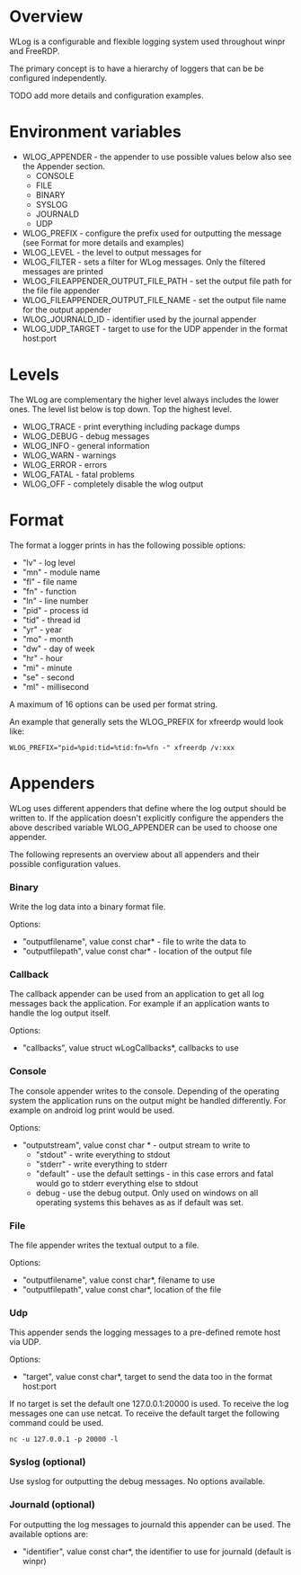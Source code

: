 # Overview

WLog is a configurable and flexible logging system used throughout winpr and
FreeRDP.

The primary concept is to have a hierarchy of loggers that can be be configured
independently.

TODO add more details and configuration examples.



# Environment variables

* WLOG_APPENDER  - the appender to use possible values below also see the Appender section.
  * CONSOLE
  * FILE
  * BINARY
  * SYSLOG
  * JOURNALD
  * UDP
* WLOG_PREFIX - configure the prefix used for outputting the message (see
  Format for more details and examples)
* WLOG_LEVEL - the level to output messages for
* WLOG_FILTER - sets a filter for WLog messages. Only the filtered messages are
printed
* WLOG_FILEAPPENDER_OUTPUT_FILE_PATH  - set the output file path for the file
file appender
* WLOG_FILEAPPENDER_OUTPUT_FILE_NAME - set the output file name for the output
appender
* WLOG_JOURNALD_ID - identifier used by the journal appender
* WLOG_UDP_TARGET - target to use for the UDP appender in the format host:port

# Levels

The WLog are complementary the higher level always includes the lower ones.
The level list below is top down. Top the highest level.

* WLOG_TRACE - print everything including package dumps
* WLOG_DEBUG - debug messages
* WLOG_INFO - general information
* WLOG_WARN - warnings
* WLOG_ERROR - errors
* WLOG_FATAL - fatal problems
* WLOG_OFF - completely disable the wlog output


# Format

The format a logger prints in has the following possible options:

* "lv" - log level
* "mn" - module name
* "fl" - file name
* "fn" - function
* "ln" - line number
* "pid" - process id
* "tid" - thread id
* "yr" - year
* "mo" - month
* "dw" - day of week
* "hr" - hour
* "mi" - minute
* "se" - second
* "ml" - millisecond

A maximum of 16 options can be used per format string.

An example that generally sets the WLOG_PREFIX for xfreerdp would look like:
```
WLOG_PREFIX="pid=%pid:tid=%tid:fn=%fn -" xfreerdp /v:xxx
```

# Appenders

WLog uses different appenders that define where the log output should be written
to. If the application doesn't explicitly configure the appenders the above
described variable WLOG_APPENDER can be used to choose one appender.

The following represents an overview about all appenders and their possible
configuration values.

### Binary

Write the log data into a binary format file.

Options:
* "outputfilename", value const char* - file to write the data to
* "outputfilepath", value const char* - location of the output file

### Callback
The callback appender can be used from an application to get all log messages
back the application. For example if an application wants to handle the log
output itself.

Options:

* "callbacks", value struct wLogCallbacks*, callbacks to use

### Console

The console appender writes to the console. Depending of the operating system
the application runs on the output might be handled differently. For example
on android log print would be used.

Options:


* "outputstream", value const char * - output stream to write to
  * "stdout" - write everything to stdout
  * "stderr" - write everything to stderr
  * "default" - use the default settings - in this case errors and fatal would
  go to stderr everything else to stdout
  * debug - use the debug output. Only used on windows on all operating systems
  this behaves as as if default was set.

### File
The file appender writes the textual output to a file.

Options:

* "outputfilename", value const char*, filename to use
* "outputfilepath", value const char*, location of the file

### Udp

This appender sends the logging messages to a pre-defined remote host via UDP.

Options:

* "target", value const char*, target to send the data too in the format
host:port

If no target is set the default one 127.0.0.1:20000 is used. To receive the
log messages one can use netcat. To receive the default target the following
command could be used.
```
nc -u 127.0.0.1 -p 20000 -l
```

### Syslog (optional)

Use syslog for outputting the debug messages. No options available.

### Journald (optional)

For outputting the log messages to journald this appender can be used.
The available options are:

* "identifier", value const char*, the identifier to use for journald (default
  is winpr)
